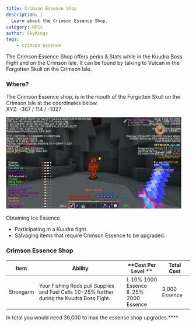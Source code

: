 ```yaml {metadata}
title: Crimson Essence Shop
description: |
  Learn about the Crimson Essence Shop.
category: NPCs
author: SkyKings
tags:
    - crimson essence
```

The Crimson Essence Shop offers perks & Stats while in the Kuudra Boss Fight and on the Crimson Isle. It can be found by talking to Vulcan in the Forgotten Skull on the Crimson Isle.

### Where?
The Crimson Essence shop, is in the mouth of the Forgotten Skull on the Crimson Isle at the coordinates below.  
XYZ: -367 / 114 / -1027

![Crimson essence NPC](/images/crimsonessencenpc.png)

  
Obtaining Ice Essence  
- Participating in a Kuudra fight.  
- Salvaging items that require Crimson Essence to be upgraded.

### Crimson Essence Shop

| **Item**  | **Ability**                                                                                 | **Cost Per Level **                                   | **Total Cost**
|-----------|---------------------------------------------------------------------------------------------|-------------------------------------------------------|----------------|
| Strongarm | Your Fishing Rods pull Supplies and Fuel Cells 10-25% further during the Kuudra Boss Fight. | I. 10% 1000 Essence <br> II. 25% 2000 Essence         | 3,000 Essence  |


  

In total you would need 36,000 to max the essense shop upgrades.****

